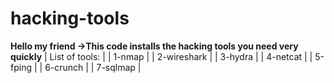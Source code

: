 # hacking-tools
**Hello my friend ->This code installs the hacking tools you need very quickly**
| List of tools: |
| 1-nmap         |
| 2-wireshark    |
| 3-hydra        |
| 4-netcat       |
| 5-fping        |
| 6-crunch       |
| 7-sqlmap       |
